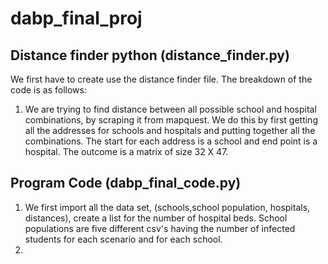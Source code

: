 # dabp_final_proj
## Distance finder python (distance_finder.py)
We first have to create use the distance finder file. The breakdown of the code is as follows:
1. We are trying to find distance between all possible school and hospital combinations, by scraping it from mapquest. We do this by first getting all the addresses for schools and hospitals and putting together all the combinations. The start for each address is a school and end point is a hospital. The outcome is a matrix of size 32 X 47. 
## Program Code (dabp_final_code.py)
1. We first import all the data set, (schools,school population, hospitals, distances), create a list for the number of hospital beds. School populations are five different csv's having the number of infected students for each scenario and for each school.
2. 
